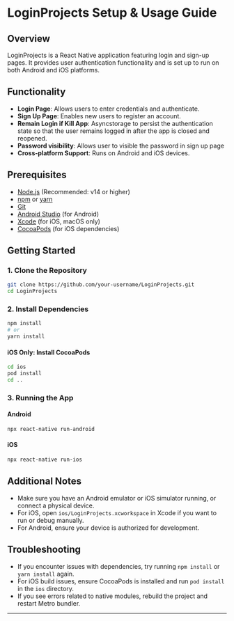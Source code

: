 # LoginProjects Setup & Usage Guide

## Overview

LoginProjects is a React Native application featuring login and sign-up pages. It provides user authentication functionality and is set up to run on both Android and iOS platforms.

## Functionality

- **Login Page**: Allows users to enter credentials and authenticate.
- **Sign Up Page**: Enables new users to register an account.
- **Remain Login if Kill App**: Asyncstorage to persist the authentication state so that the user remains logged in after the app is closed and reopened.
- **Password visibility**: Allows user to visible the password in sign up page
- **Cross-platform Support**: Runs on Android and iOS devices.

## Prerequisites

- [Node.js](https://nodejs.org/) (Recommended: v14 or higher)
- [npm](https://www.npmjs.com/) or [yarn](https://yarnpkg.com/)
- [Git](https://git-scm.com/)
- [Android Studio](https://developer.android.com/studio) (for Android)
- [Xcode](https://developer.apple.com/xcode/) (for iOS, macOS only)
- [CocoaPods](https://cocoapods.org/) (for iOS dependencies)

## Getting Started

### 1. Clone the Repository

```sh
git clone https://github.com/your-username/LoginProjects.git
cd LoginProjects
```

### 2. Install Dependencies

```sh
npm install
# or
yarn install
```

#### iOS Only: Install CocoaPods

```sh
cd ios
pod install
cd ..
```

### 3. Running the App

#### Android

```sh
npx react-native run-android
```

#### iOS

```sh
npx react-native run-ios
```

## Additional Notes

- Make sure you have an Android emulator or iOS simulator running, or connect a physical device.
- For iOS, open `ios/LoginProjects.xcworkspace` in Xcode if you want to run or debug manually.
- For Android, ensure your device is authorized for development.

## Troubleshooting

- If you encounter issues with dependencies, try running `npm install` or `yarn install` again.
- For iOS build issues, ensure CocoaPods is installed and run `pod install` in the `ios` directory.
- If you see errors related to native modules, rebuild the project and restart Metro bundler.

---